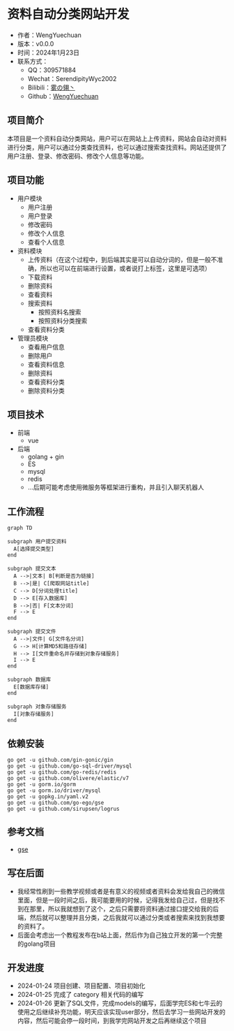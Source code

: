 # 资料自动分类网站开发
- 作者：WengYuechuan
- 版本：v0.0.0
- 时间：2024年1月23日
- 联系方式：
  - QQ：309571884
  - Wechat：SerendipityWyc2002
  - Bilibili：[雾の翎丶](https://space.bilibili.com/34553199)
  - Github：[WengYuechuan](https://github.com/wengyuechuan)
## 项目简介
本项目是一个资料自动分类网站，用户可以在网站上上传资料，网站会自动对资料进行分类，用户可以通过分类查找资料，也可以通过搜索查找资料。网站还提供了用户注册、登录、修改密码、修改个人信息等功能。
## 项目功能
- 用户模块
  - 用户注册
  - 用户登录
  - 修改密码
  - 修改个人信息
  - 查看个人信息
- 资料模块
  - 上传资料（在这个过程中，到后端其实是可以自动分词的，但是一般不准确，所以也可以在前端进行设置，或者说打上标签，这里是可选项）
  - 下载资料
  - 删除资料
  - 查看资料
  - 搜索资料
    - 按照资料名搜索
    - 按照资料分类搜索
  - 查看资料分类
- 管理员模块
  - 查看用户信息
  - 删除用户
  - 查看资料信息
  - 删除资料
  - 查看资料分类
  - 删除资料分类
## 项目技术
- 前端
  - vue
- 后端
  - golang + gin
  - ES
  - mysql
  - redis
  - ...后期可能考虑使用微服务等框架进行重构，并且引入聊天机器人
## 工作流程
```mermaid
graph TD

subgraph 用户提交资料
  A[选择提交类型]
end

subgraph 提交文本
  A -->|文本| B[判断是否为链接]
  B -->|是| C[爬取网站title]
  C --> D[分词处理title]
  D --> E[存入数据库]
  B -->|否| F[文本分词]
  F --> E
end

subgraph 提交文件
  A -->|文件| G[文件名分词]
  G --> H[计算MD5和路径存储]
  H --> I[文件重命名并存储到对象存储服务]
  I --> E
end

subgraph 数据库
  E[数据库存储]
end

subgraph 对象存储服务
  I[对象存储服务]
end
```
## 依赖安装
```shell
go get -u github.com/gin-gonic/gin
go get -u github.com/go-sql-driver/mysql
go get -u github.com/go-redis/redis
go get -u github.com/olivere/elastic/v7
go get -u gorm.io/gorm
go get -u gorm.io/driver/mysql
go get -u gopkg.in/yaml.v2
go get -u github.com/go-ego/gse
go get -u github.com/sirupsen/logrus
```
## 参考文档
- [gse](https://gitee.com/veni0/gse)
## 写在后面
- 我经常性刷到一些教学视频或者是有意义的视频或者资料会发给我自己的微信里面，但是一段时间之后，我可能要用的时候，记得我发给自己过，但是找不到在那里，所以我就想到了这个，之后只需要将资料通过接口提交给我的后端，然后就可以整理并且分类，之后我就可以通过分类或者搜索来找到我想要的资料了。
- 后面会考虑出一个教程发布在b站上面，然后作为自己独立开发的第一个完整的golang项目
## 开发进度
- 2024-01-24 项目创建、项目配置、项目初始化
- 2024-01-25 完成了 category 相关代码的编写
- 2024-01-26 更新了SQL文件，完成models的编写，后面学完ES和七牛云的使用之后继续补充功能，明天应该实现user部分，然后去学习一些网站开发的内容，然后可能会停一段时间，到我学完网站开发之后再继续这个项目